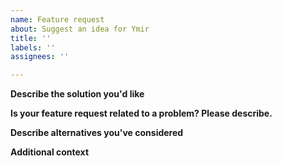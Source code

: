 ```yaml
---
name: Feature request
about: Suggest an idea for Ymir
title: ''
labels: ''
assignees: ''

---
```


**Describe the solution you'd like**

**Is your feature request related to a problem? Please describe.**

**Describe alternatives you've considered**

**Additional context**
